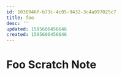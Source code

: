 ```yaml
---
id: 1036946f-b73c-4c05-9432-3c4a997025c7
title: foo
desc: ''
updated: 1595606456646
created: 1595606456646
---
```


# Foo Scratch Note
